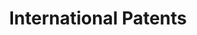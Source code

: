 ---
title: "International Patents"
categories: international patent
permalink: /publications/international/patent/
---
